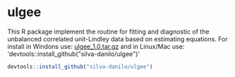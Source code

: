 # ulgee

This R package implement the routine for fitting and diagnostic of the unbalanced correlated unit-Lindley data based on estimating equations. For install in Windons use: [ulgee_1.0.tar.gz](https://github.com/silva-danilo/ulgee/files/9785454/ulgee_1.0.tar.gz) and in Linux/Mac use: 'devtools::install_github("silva-danilo/ulgee")'


```R
devtools::install_github("silva-danilo/ulgee")
```
